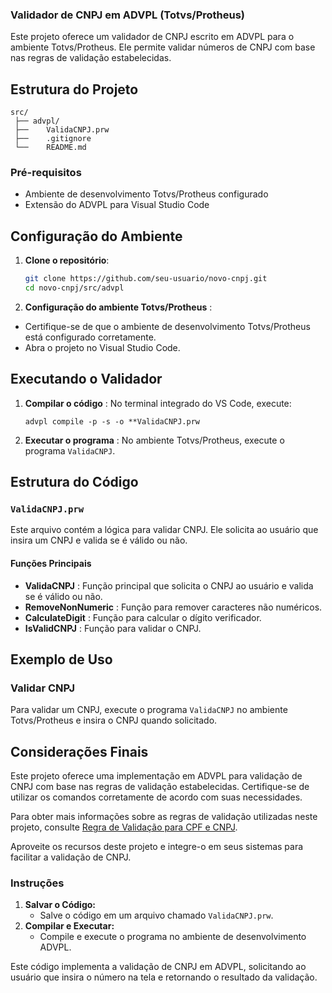 ### Validador de CNPJ em ADVPL (Totvs/Protheus)

Este projeto oferece um validador de CNPJ escrito em ADVPL para o ambiente Totvs/Protheus. Ele permite validar números de CNPJ com base nas regras de validação estabelecidas.

## Estrutura do Projeto

```
src/
 ├── advpl/  
 ├── 	ValidaCNPJ.prw 
 ├── 	.gitignore 
 └── 	README.md 

```

### Pré-requisitos

- Ambiente de desenvolvimento Totvs/Protheus configurado
- Extensão do ADVPL para Visual Studio Code

## Configuração do Ambiente

1. **Clone o repositório**:

   ```sh
   git clone https://github.com/seu-usuario/novo-cnpj.git
   cd novo-cnpj/src/advpl
   ```
2. **Configuração do ambiente Totvs/Protheus** :

* Certifique-se de que o ambiente de desenvolvimento Totvs/Protheus está configurado corretamente.
* Abra o projeto no Visual Studio Code.

## Executando o Validador

1. **Compilar o código** : No terminal integrado do VS Code, execute:

   ```
   advpl compile -p -s -o **ValidaCNPJ.prw
   ```
2. **Executar o programa** : No ambiente Totvs/Protheus, execute o programa `ValidaCNPJ`.

## Estrutura do Código

### `ValidaCNPJ.prw`

Este arquivo contém a lógica para validar CNPJ. Ele solicita ao usuário que insira um CNPJ e valida se é válido ou não.

#### Funções Principais

* **ValidaCNPJ** : Função principal que solicita o CNPJ ao usuário e valida se é válido ou não.
* **RemoveNonNumeric** : Função para remover caracteres não numéricos.
* **CalculateDigit** : Função para calcular o dígito verificador.
* **IsValidCNPJ** : Função para validar o CNPJ.

## Exemplo de Uso

### Validar CNPJ

Para validar um CNPJ, execute o programa `ValidaCNPJ` no ambiente Totvs/Protheus e insira o CNPJ quando solicitado.

## Considerações Finais

Este projeto oferece uma implementação em ADVPL para validação de CNPJ com base nas regras de validação estabelecidas. Certifique-se de utilizar os comandos corretamente de acordo com suas necessidades.

Para obter mais informações sobre as regras de validação utilizadas neste projeto, consulte [Regra de Validação para CPF e CNPJ](vscode-file://vscode-app/c:/Program%20Files/Microsoft%20VS%20Code/resources/app/out/vs/code/electron-sandbox/workbench/workbench.html).

Aproveite os recursos deste projeto e integre-o em seus sistemas para facilitar a validação de CNPJ.

### Instruções

1. **Salvar o Código:**
   * Salve o código em um arquivo chamado `ValidaCNPJ.prw`.
2. **Compilar e Executar:**
   * Compile e execute o programa no ambiente de desenvolvimento ADVPL.

Este código implementa a validação de CNPJ em ADVPL, solicitando ao usuário que insira o número na tela e retornando o resultado da validação.
